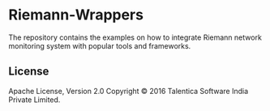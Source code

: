 # Riemann-Wrappers

The repository contains the examples on how to integrate Riemann network monitoring system with popular tools and frameworks.



## License

Apache License, Version 2.0 Copyright © 2016 Talentica Software India Private Limited.
